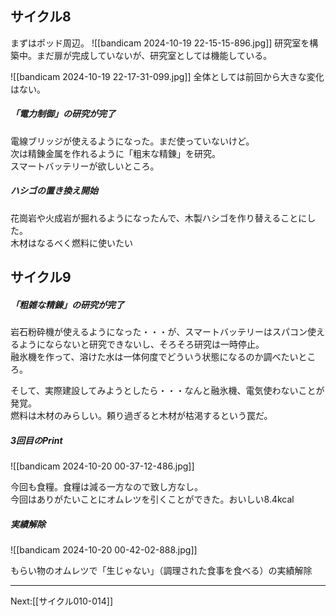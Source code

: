 ## サイクル8

まずはポッド周辺。
![[bandicam 2024-10-19 22-15-15-896.jpg]]
研究室を構築中。まだ扉が完成していないが、研究室としては機能している。

![[bandicam 2024-10-19 22-17-31-099.jpg]]
全体としては前回から大きな変化はない。

##### 「電力制御」の研究が完了

電線ブリッジが使えるようになった。まだ使っていないけど。  
次は精錬金属を作れるように「粗末な精錬」を研究。  
スマートバッテリーが欲しいところ。

##### ハシゴの置き換え開始

花崗岩や火成岩が掘れるようになったんで、木製ハシゴを作り替えることにした。  
木材はなるべく燃料に使いたい

## サイクル9

##### 「粗雑な精錬」の研究が完了

岩石粉砕機が使えるようになった・・・が、スマートバッテリーはスパコン使えるようにならないと研究できないし、そろそろ研究は一時停止。  
融氷機を作って、溶けた水は一体何度でどういう状態になるのか調べたいところ。

そして、実際建設してみようとしたら・・・なんと融氷機、電気使わないことが発覚。  
燃料は木材のみらしい。頼り過ぎると木材が枯渇するという罠だ。

##### 3回目のPrint

![[bandicam 2024-10-20 00-37-12-486.jpg]]

今回も食糧。食糧は減る一方なので致し方なし。  
今回はありがたいことにオムレツを引くことができた。おいしい8.4kcal

##### 実績解除

![[bandicam 2024-10-20 00-42-02-888.jpg]]

もらい物のオムレツで「生じゃない」（調理された食事を食べる）の実績解除


----
Next:[[サイクル010-014]]